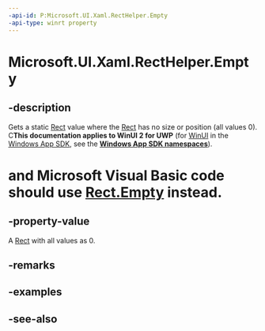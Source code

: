 ```yaml
---
-api-id: P:Microsoft.UI.Xaml.RectHelper.Empty
-api-type: winrt property
---
```


<!-- Property syntax
public Windows.Foundation.Rect Empty { get; }
-->

# Microsoft.UI.Xaml.RectHelper.Empty

## -description

Gets a static [Rect](/uwp/api/windows.foundation.rect) value where the [Rect](/uwp/api/windows.foundation.rect) has no size or position (all values 0). C**This documentation applies to WinUI 2 for UWP** (for [WinUI](/windows/apps/winui/winui3/) in the [Windows App SDK](/windows/apps/windows-app-sdk/), see the **[Windows App SDK namespaces](/windows/windows-app-sdk/api/winrt/)**).

# and Microsoft Visual Basic code should use [Rect.Empty](/dotnet/api/windows.foundation.rect.empty?view=dotnet-uwp-10.0&preserve-view=true) instead.

## -property-value

A [Rect](/uwp/api/windows.foundation.rect) with all values as 0.

## -remarks

## -examples

## -see-also
